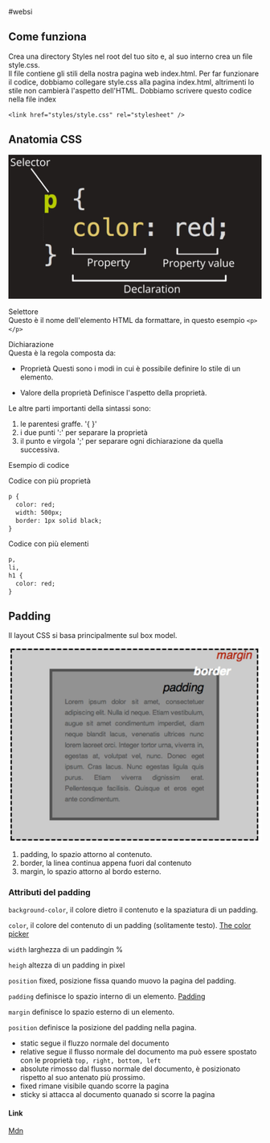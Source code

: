 #websi

## Come funziona
Crea una directory Styles nel root del tuo sito e, al suo interno crea un file style.css.<br>Il file contiene gli stili della nostra pagina web index.html.
Per far funzionare il codice, dobbiamo collegare style.css alla pagina index.html, altrimenti lo stile non cambierà l'aspetto dell'HTML. 
Dobbiamo scrivere questo codice nella file index
```
<link href="styles/style.css" rel="stylesheet" />
```

## Anatomia CSS
![alt text](Images/anatomia-css.jpg)

Selettore<br>
Questo è il nome dell'elemento HTML da formattare, in questo esempio ```<p></p>```

Dichiarazione<br>
Questa è la regola composta da:

* Proprietà
Questi sono i modi in cui è possibile definire lo stile di un elemento.

* Valore della proprietà
Definisce l'aspetto della proprietà.

Le altre parti importanti della sintassi sono:

1) le parentesi graffe. '{ }'<br>
2) i due punti  ':' per separare la proprietà<br>
3) il punto e virgola ';' per separare ogni dichiarazione da quella successiva.

Esempio di codice

Codice con più proprietà

```
p {
  color: red;
  width: 500px;
  border: 1px solid black;
}
```
Codice con più elementi

```
p,
li,
h1 {
  color: red;
}
```
## Padding

Il layout CSS si basa principalmente sul box model.

![alt text](Images/padding-css.jpg)


1) padding, lo spazio attorno al contenuto. 
2) border, la linea continua appena fuori dal contenuto
3) margin, lo spazio attorno al bordo esterno.

### Attributi del padding

```background-color```, il colore dietro il contenuto e la spaziatura di un padding.

```color```, il colore del contenuto di un padding (solitamente testo).
[The color picker](https://developer.mozilla.org/en-US/docs/Web/CSS/CSS_colors/Color_picker_tool
)

```width``` larghezza di un paddingin %

```heigh``` altezza di un padding in pixel

```position``` fixed, posizione fissa quando muovo la pagina del padding.

```padding``` definisce lo spazio interno di un elemento.
[Padding](https://developer.mozilla.org/en-US/docs/Web/CSS/padding#syntax)

```margin``` definisce lo spazio esterno di un elemento.

```position``` definisce la posizione del padding nella pagina.
  * static segue il fluzzo normale del documento
  * relative segue il flusso normale del documento ma può essere spostato con le proprietà  ```top, right, bottom, left```
  * absolute rimosso dal flusso normale del documento, è posizionato rispetto al suo antenato più prossimo.
  * fixed rimane visibile quando scorre la pagina
  * sticky si attacca al documento  quanado si scorre la pagina


#### Link
[Mdn](https://developer.mozilla.org/en-US/docs/Learn/Getting_started_with_the_web/CSS_basics)